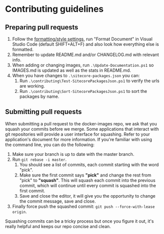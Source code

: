 # Contributing guidelines

## Preparing pull requests

1. Follow the [formatting/style settings](.vscode/settings.json), run "Format Document" in Visual Studio Code (default SHIFT+ALT+F) and also look how everything else is formatted.
1. Remember to update README.md and/or CHANGELOG.md with relevant info.
1. When adding or changing images, run `.\Update-Documentation.ps1` so IMAGES.md is updated as well as the stats in README.md.
1. When you have changes to `.\sitecore-packages.json` you can:
    1. Run `.\contributing\Test-SitecorePackagesJson.ps1` to verify the urls are working.
    1. Run `.\contributing\Sort-SitecorePackagesJson.ps1` to sort the packages by name.

## Submitting pull requests

When submitting a pull request to the docker-images repo, we ask that you squash your commits before we merge. Some applications that interact with git repositories will provide a user interface for squashing. Refer to your application's document for more information. If you're familiar with using the command line, you can do the following:

1. Make sure your branch is up to date with the master branch.
1. Run `git rebase -i master`.
    1. You should see a list of commits, each commit starting with the word "pick".
    1. Make sure the first commit says **"pick"** and change the rest from "pick" to **"squash"**. This will squash each commit into the previous commit, which will continue until every commit is squashed into the first commit.
    1. Save and close the editor, it will give you the opportunity to change the commit message, save and close.
1. Finally force push the squashed commit: `git push --force-with-lease origin`.

Squashing commits can be a tricky process but once you figure it out, it's really helpful and keeps our repo concise and clean.